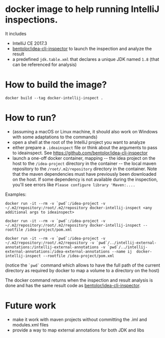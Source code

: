 # docker image to help running IntelliJ inspections.
It includes
- IntelliJ CE 2017.3
- [bentolor/idea-cli-inspector](https://github.com/bentolor/idea-cli-inspector) to launch the inspection and analyze the result
- a predefined `jdk.table.xml` that declares a unique JDK named `1.8` (that can be referenced for analysis)

# How to build the image?

```
docker build --tag docker-intellij-inspect .
```

# How to run?
- (assuming a macOS or Linux machine, it should also work on Windows with some adaptations to the commands)
- open a shell at the root of the IntelliJ project you want to analyze
- either prepare a `.ideainspect` file or think about the arguments to pass to ideainspect. See https://github.com/bentolor/idea-cli-inspector
- launch a one-off docker container, mapping 
-- the idea project on the host to the `/idea-project` directory in the container
-- the local maven repository to the `/root/.m2/repository` directory in the container. Note that the maven dependencies must have previously been downloaded on the host. If some dependency is not available during the inspection, you'll see errors like `Please configure library 'Maven:....`

Examples:

```
docker run -it --rm -v `pwd`:/idea-project -v ~/.m2/repository:/root/.m2/repository docker-intellij-inspect <any additional args to ideainspect>
```

```
docker run -it --rm -v `pwd`:/idea-project -v ~/.m2/repository:/root/.m2/repository docker-intellij-inspect --rootfile /idea-project/pom.xml
```

```
docker run -it --rm -v `pwd`:/idea-project -v ~/.m2/repository:/root/.m2/repository -v `pwd`/../intellij-external-annotations:/intellij-external-annotations -v `pwd`/../intellij-external-annotations:/idea-external-annotations --name ij  docker-intellij-inspect --rootfile /idea-project/pom.xml
```

(notice the `` `pwd` `` command which allows to have the full path of the current directory as required by docker to map a volume to a directory on the host)

The docker command returns when the inspection and result analysis is done and has the same result code as [bentolor/idea-cli-inspector](https://github.com/bentolor/idea-cli-inspector).

# Future work
- make it work with maven projects without committing the .iml and modules.xml files
- provide a way to map external annotations for both JDK and libs
